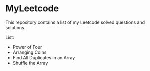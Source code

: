 # MyLeetcode
This repository contains a list of my Leetcode solved questions and solutions.

List:
- Power of Four
- Arranging Coins
- Find All Duplicates in an Array
- Shuffle the Array
